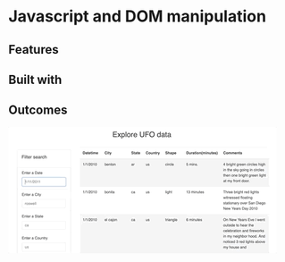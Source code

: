 # Javascript and DOM manipulation

## Features

## Built with


## Outcomes

![Table-UFO.gif](Images/Table-UFO.gif)